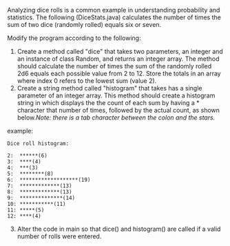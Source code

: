 Analyzing dice rolls is a common example in understanding probability and statistics. The following (DiceStats.java) calculates the number of times the sum of two dice (randomly rolled) equals six or seven.


Modify the program according to the following:

1. Create a method called "dice" that takes two parameters, an integer and an instance of class Random, and returns an integer array. The method should calculate the number of times the sum of the randomly rolled 2d6 equals each possible value from 2 to 12. Store the totals in an array where index 0 refers to the lowest sum (value 2).
2. Create a string method called "histogram" that takes has a single parameter of an integer array. This method should create a histogram string in which displays the the count of each sum  by having a * character that number of times, followed by the actual count, as shown below._Note: there is a tab character between the colon and the stars._

example:
```
Dice roll histogram:

2:  ******(6)
3:  ****(4)
4:  ***(3)
5:  ********(8)
6:  *******************(19)
7:  *************(13)
8:  *************(13)
9:  **************(14)
10: ***********(11)
11: *****(5)
12: ****(4)
```
3. Alter the code in main so that dice() and histogram() are called if a valid number of rolls were entered. 
